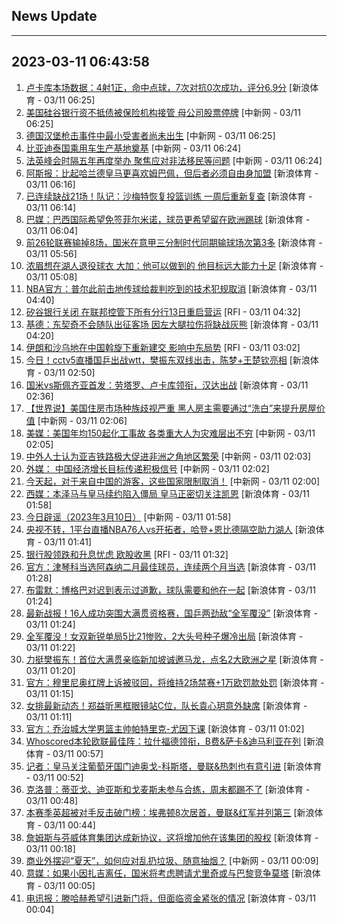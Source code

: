 ## News Update
---
2023-03-11 06:43:58
---
1. <a target="_blank" href="https://k.sina.cn/article_2018499075_784fda0302001m3f2.html?from=sports&subch=osport">卢卡库本场数据：4射1正，命中点球，7次对抗0次成功，评分6.9分</a> [新浪体育 - 03/11 06:25]
2. <a target="_blank" href="http://www.chinanews.com//gj/2023/03-11/9969462.shtml">美国硅谷银行资不抵债被保险机构接管 母公司股票停牌</a> [中新网 - 03/11 06:25]
3. <a target="_blank" href="http://www.chinanews.com//gj/2023/03-11/9969461.shtml">德国汉堡枪击事件中最小受害者尚未出生</a> [中新网 - 03/11 06:25]
4. <a target="_blank" href="http://www.chinanews.com//cj/2023/03-11/9969460.shtml">比亚迪泰国乘用车生产基地奠基</a> [中新网 - 03/11 06:24]
5. <a target="_blank" href="http://www.chinanews.com//gj/2023/03-11/9969459.shtml">法英峰会时隔五年再度举办 聚焦应对非法移民等问题</a> [中新网 - 03/11 06:24]
6. <a target="_blank" href="https://k.sina.cn/article_2018499075_784fda0302001m3ez.html?from=sports&subch=osport">阿斯报：比起哈兰德皇马更喜欢姆巴佩，但后者必须自由身加盟</a> [新浪体育 - 03/11 06:16]
7. <a target="_blank" href="https://k.sina.cn/article_2018499075_784fda0302001m3ew.html?from=sports&subch=osport">已连续缺战21场！队记：沙梅特恢复投篮训练 一周后重新复查</a> [新浪体育 - 03/11 06:14]
8. <a target="_blank" href="https://k.sina.cn/article_2018499075_784fda0302001m3eq.html?from=sports&subch=osport">巴媒：巴西国际希望免签菲尔米诺，球员更希望留在欧洲踢球</a> [新浪体育 - 03/11 06:04]
9. <a target="_blank" href="https://k.sina.cn/article_2018499075_784fda0302001m3el.html?from=sports&subch=osport">前26轮联赛输掉8场，国米在意甲三分制时代同期输球场次第3多</a> [新浪体育 - 03/11 05:56]
10. <a target="_blank" href="https://k.sina.cn/article_2018499075_784fda0302001m3e6.html?from=sports&subch=osport">浓眉想在湖人退役球衣 大加：他可以做到的 他目标远大能力十足</a> [新浪体育 - 03/11 05:08]
11. <a target="_blank" href="https://k.sina.cn/article_2018499075_784fda0302001m3e0.html?from=sports&subch=osport">NBA官方：普尔此前击地传球给裁判吃到的技术犯规取消</a> [新浪体育 - 03/11 04:40]
12. <a target="_blank" href="https://www.rfi.fr/cn/%E8%B4%A2%E7%BB%8F%E5%BF%AB%E8%AE%AF/20230310-%E9%93%B6%E8%A1%8C%E8%82%A1%E7%BB%AD%E5%BC%B1-%E7%BE%8E%E8%82%A1%E6%94%B6%E9%BB%91">矽谷银行关闭 在联邦控管下所有分行13日重启营运</a> [RFI - 03/11 04:32]
13. <a target="_blank" href="https://k.sina.cn/article_2018499075_784fda0302001m3du.html?from=sports&subch=osport">基德：东契奇不会随队出征客场 因左大腿拉伤将缺战灰熊</a> [新浪体育 - 03/11 04:20]
14. <a target="_blank" href="https://www.rfi.fr/cn/%E5%9B%BD%E9%99%85%E6%8A%A5%E9%81%93/20230310-%E7%9F%BD%E8%B0%B7%E9%93%B6%E8%A1%8C%E5%85%B3%E9%97%AD-%E5%9C%A8%E8%81%94%E9%82%A6%E6%8E%A7%E7%AE%A1%E4%B8%8B%E6%89%80%E6%9C%89%E5%88%86%E8%A1%8C13%E6%97%A5%E9%87%8D%E5%90%AF%E8%90%A5%E8%BF%90">伊朗和沙乌地在中国斡旋下重新建交 影响中东局势</a> [RFI - 03/11 03:02]
15. <a target="_blank" href="https://k.sina.cn/article_1685707867_6479dc5b00101a4oe.html?from=sports&subch=pingpang">今日！cctv5直播国乒出战wtt，樊振东双线出击，陈梦+王楚钦亮相</a> [新浪体育 - 03/11 02:50]
16. <a target="_blank" href="https://k.sina.cn/article_2018499075_784fda0302001m3di.html?from=sports&subch=osport">国米vs斯佩齐亚首发：劳塔罗、卢卡库领衔，汉达出战</a> [新浪体育 - 03/11 02:36]
17. <a target="_blank" href="http://www.chinanews.com//gj/2023/03-11/9969451.shtml">【世界说】美国住房市场种族歧视严重 黑人房主需要通过“洗白”来提升房屋价值</a> [中新网 - 03/11 02:06]
18. <a target="_blank" href="http://www.chinanews.com//gj/2023/03-11/9969450.shtml">美媒：美国年均150起化工事故 各类重大人为灾难层出不穷</a> [中新网 - 03/11 02:05]
19. <a target="_blank" href="http://www.chinanews.com//cj/2023/03-11/9969448.shtml">中外人士认为亚吉铁路极大促进非洲之角地区繁荣</a> [中新网 - 03/11 02:03]
20. <a target="_blank" href="http://www.chinanews.com//cj/2023/03-11/9969446.shtml">外媒： 中国经济增长目标传递积极信号</a> [中新网 - 03/11 02:02]
21. <a target="_blank" href="http://www.chinanews.com//gj/2023/03-11/9969440.shtml">今天起，对于来自中国的游客，这些国家限制取消！</a> [中新网 - 03/11 02:00]
22. <a target="_blank" href="https://k.sina.cn/article_2018499075_784fda0302001m3de.html?from=sports&subch=osport">西媒：本泽马与皇马续约陷入僵局 皇马正密切关注凯恩</a> [新浪体育 - 03/11 01:58]
23. <a target="_blank" href="http://www.chinanews.com//sh/2023/03-11/9969442.shtml">今日辟谣（2023年3月10日）</a> [中新网 - 03/11 01:58]
24. <a target="_blank" href="https://k.sina.cn/article_1685707867_6479dc5b00101a4oa.html?from=sports&subch=nba">央视不转，1平台直播NBA76人vs开拓者，哈登+恩比德隔空助力湖人</a> [新浪体育 - 03/11 01:41]
25. <a target="_blank" href="https://www.rfi.fr/cn/%E5%9B%BD%E9%99%85%E6%8A%A5%E9%81%93/20230310-%E4%BC%8A%E6%9C%97%E5%92%8C%E6%B2%99%E4%B9%8C%E5%9C%B0%E5%9C%A8%E4%B8%AD%E5%9B%BD%E6%96%A1%E6%97%8B%E4%B8%8B%E9%87%8D%E6%96%B0%E5%BB%BA%E4%BA%A4-%E5%BD%B1%E5%93%8D%E4%B8%AD%E4%B8%9C%E5%B1%80%E5%8A%BF">银行股领跌和升息忧虑 欧股收黑</a> [RFI - 03/11 01:32]
26. <a target="_blank" href="https://k.sina.cn/article_2018499075_784fda0302001m3db.html?from=sports&subch=osport">官方：津琴科当选阿森纳二月最佳球员，连续两个月当选</a> [新浪体育 - 03/11 01:28]
27. <a target="_blank" href="https://k.sina.cn/article_2018499075_784fda0302001m3da.html?from=sports&subch=osport">布雷默：博格巴对迟到表示过道歉，球队需要和他在一起</a> [新浪体育 - 03/11 01:24]
28. <a target="_blank" href="https://k.sina.cn/article_3181157500_bd9c9c7c00101mwd2.html?from=sports&subch=pingpang">最新战报！16人成功突围大满贯资格赛，国乒两劲敌“全军覆没”</a> [新浪体育 - 03/11 01:24]
29. <a target="_blank" href="https://k.sina.cn/article_3181157500_bd9c9c7c00101mwd0.html?from=sports&subch=badminton">全军覆没！女双新锐单局5比21惨败，2大头号种子爆冷出局</a> [新浪体育 - 03/11 01:22]
30. <a target="_blank" href="https://k.sina.cn/article_3181157500_bd9c9c7c00101mwcw.html?from=sports&subch=pingpang">力挺樊振东！首位大满贯亲临新加坡诚邀马龙，点名2大欧洲之星</a> [新浪体育 - 03/11 01:20]
31. <a target="_blank" href="https://k.sina.cn/article_2018499075_784fda0302001m3d7.html?from=sports&subch=osport">官方：穆里尼奥红牌上诉被驳回，将维持2场禁赛+1万欧罚款处罚</a> [新浪体育 - 03/11 01:15]
32. <a target="_blank" href="https://k.sina.cn/article_3181157500_bd9c9c7c00101mwct.html?from=sports&subch=vollyball">女排最新动态！郑益昕黑框眼镜站C位，队长袁心玥意外缺席</a> [新浪体育 - 03/11 01:11]
33. <a target="_blank" href="https://k.sina.cn/article_2018499075_784fda0302001m3d5.html?from=sports&subch=osport">官方：乔治城大学男篮主帅帕特里克-尤因下课</a> [新浪体育 - 03/11 01:02]
34. <a target="_blank" href="https://k.sina.cn/article_2018499075_784fda0302001m3d2.html?from=sports&subch=osport">Whoscored本轮欧联最佳阵：拉什福德领衔，B费&萨卡&迪马利亚在列</a> [新浪体育 - 03/11 00:57]
35. <a target="_blank" href="https://k.sina.cn/article_2018499075_784fda0302001m3d1.html?from=sports&subch=osport">记者：皇马关注葡萄牙国门迪奥戈-科斯塔，曼联&热刺也有意引进</a> [新浪体育 - 03/11 00:52]
36. <a target="_blank" href="https://k.sina.cn/article_2018499075_784fda0302001m3cz.html?from=sports&subch=osport">克洛普：蒂亚戈、迪亚斯和戈麦斯未参与合练，周末都踢不了</a> [新浪体育 - 03/11 00:48]
37. <a target="_blank" href="https://k.sina.cn/article_2018499075_784fda0302001m3cw.html?from=sports&subch=osport">本赛季英超被对手反击破门榜：埃弗顿8次居首，曼联&红军并列第三</a> [新浪体育 - 03/11 00:44]
38. <a target="_blank" href="https://k.sina.cn/article_2018499075_784fda0302001m3cr.html?from=sports&subch=osport">詹姆斯与芬威体育集团达成新协议，这将增加他在该集团的股权</a> [新浪体育 - 03/11 00:18]
39. <a target="_blank" href="http://www.chinanews.com//cj/2023/03-11/9969428.shtml">商业外摆迎“夏天”，如何应对乱扔垃圾、随意抽烟？</a> [中新网 - 03/11 00:09]
40. <a target="_blank" href="https://k.sina.cn/article_2018499075_784fda0302001m3cp.html?from=sports&subch=osport">意媒：如果小因扎吉离任，国米将考虑聘请尤里奇或与巴黎竞争莫塔</a> [新浪体育 - 03/11 00:05]
41. <a target="_blank" href="https://k.sina.cn/article_2018499075_784fda0302001m3co.html?from=sports&subch=osport">电讯报：滕哈赫希望引进新门将，但面临资金紧张的情况</a> [新浪体育 - 03/11 00:04]
